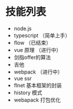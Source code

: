 # 技能列表

-   node.js
-   typescript （简单上手）
-   flow （已结束）
-   vue 原理 （进行中）
-   剑指offer的算法
-   吉他
-   webpack （进行中）
-   vue ssr 
-   flnet 基本框架的封装 
-   history 模式
-   webapack 打包优化